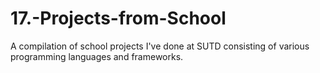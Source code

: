 # 17.-Projects-from-School
A compilation of school projects I've done at SUTD consisting of various programming languages and frameworks.
